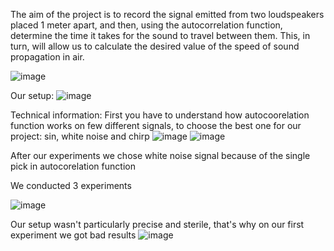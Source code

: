 The aim of the project is to record the signal emitted from two loudspeakers placed 1 meter apart, and then, using the autocorrelation function, determine the time it takes for the sound to travel between them. This, in turn, will allow us to calculate the desired value of the speed of sound propagation in air.

![image](https://github.com/user-attachments/assets/0552a595-0c2d-4750-bd59-2755d99481ed)

Our setup:
![image](https://github.com/user-attachments/assets/4ce6035d-90ca-415c-bd01-ff26403c2fe2)

Technical information:
First you have to understand how autocoorelation function works on few different signals, to choose the best one for our project: sin, white noise and chirp
![image](https://github.com/user-attachments/assets/575bda57-f86f-43c6-98f5-3b2f3010f5c1)
![image](https://github.com/user-attachments/assets/9c9fe067-364c-42af-bc2c-1eb792c79ff7)

After our experiments we chose white noise signal because of the single pick in autocorelation function

We conducted 3 experiments

![image](https://github.com/user-attachments/assets/eed49640-098a-4eb7-9b46-d43d36ad25c0)

Our setup wasn't particularly precise and sterile, that's why on our first experiment we got bad results
![image](https://github.com/user-attachments/assets/01d00b9e-f43d-4c2d-b61b-b1fc823f0b15)



